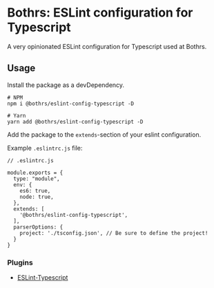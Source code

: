 # Bothrs: ESLint configuration for Typescript

A very opinionated ESLint configuration for Typescript used at Bothrs.

## Usage

Install the package as a devDependency.

```
# NPM
npm i @bothrs/eslint-config-typescript -D

# Yarn
yarn add @bothrs/eslint-config-typescript -D
```

Add the package to the `extends`-section of your eslint configuration.

Example `.eslintrc.js` file:

```
// .eslintrc.js

module.exports = {
  type: "module",
  env: {
    es6: true,
    node: true,
  },
  extends: [
    '@bothrs/eslint-config-typescript',
  ],
  parserOptions: {
    project: './tsconfig.json', // Be sure to define the project!
  }
}
```

### Plugins

- [ESLint-Typescript](https://github.com/typescript-eslint/typescript-eslint)

